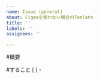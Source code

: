 ```yaml
---
name: Issue (general)
about: Figmaを使わない場合のTemlate
title: ''
labels: ''
assignees: ''

---
```


#概要

#すること
[ ] -
